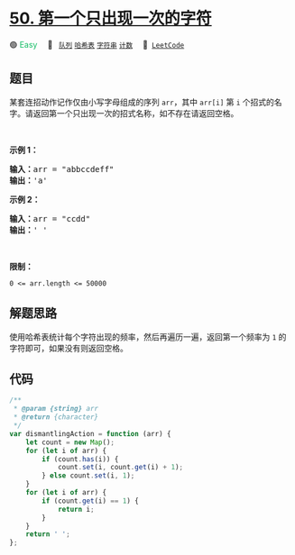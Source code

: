 # [50. 第一个只出现一次的字符](https://leetcode.cn/problems/di-yi-ge-zhi-chu-xian-yi-ci-de-zi-fu-lcof)

🟢 <font color=#15bd66>Easy</font>&emsp; 🔖&ensp; [`队列`](/tag/queue.md) [`哈希表`](/tag/hash-table.md) [`字符串`](/tag/string.md) [`计数`](/tag/counting.md)&emsp; 🔗&ensp;[`LeetCode`](https://leetcode.cn/problems/di-yi-ge-zhi-chu-xian-yi-ci-de-zi-fu-lcof)

## 题目

<p>某套连招动作记作仅由小写字母组成的序列 <code>arr</code>，其中 <code>arr[i]</code> 第 <code>i</code> 个招式的名字。请返回第一个只出现一次的招式名称，如不存在请返回空格。</p>

<p>&nbsp;</p>

<p><strong>示例 1：</strong></p>

<pre>
<strong>输入：</strong>arr = "abbccdeff"
<strong>输出：</strong>'a'
</pre>

<p><strong>示例 2：</strong></p>

<pre>
<strong>输入：</strong>arr = "ccdd"
<strong>输出：</strong>' '
</pre>

<p>&nbsp;</p>

<p><strong>限制：</strong></p>

<p><code>0 &lt;= arr.length&nbsp;&lt;= 50000</code></p>


## 解题思路

使用哈希表统计每个字符出现的频率，然后再遍历一遍，返回第一个频率为 `1` 的字符即可，如果没有则返回空格。

## 代码

```javascript
/**
 * @param {string} arr
 * @return {character}
 */
var dismantlingAction = function (arr) {
	let count = new Map();
	for (let i of arr) {
		if (count.has(i)) {
			count.set(i, count.get(i) + 1);
		} else count.set(i, 1);
	}
	for (let i of arr) {
		if (count.get(i) == 1) {
			return i;
		}
	}
	return ' ';
};
```
